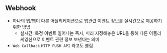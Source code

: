 ## Webhook
- 하나의 앱/웹이 다른 어플리케이션으로 앱관련 이벤트 정보를 실시간으로 제공하기 위한 방법
  - 실시간: 특정 이벤트 일어나는 즉시, 미리 지정해놓은 URL을 통해 다른 어플리케잉션으로 이벤트 관련 정보 보낸다는 의미
- `Web Callback` `HTTP PUSH API` 라고도 불림
